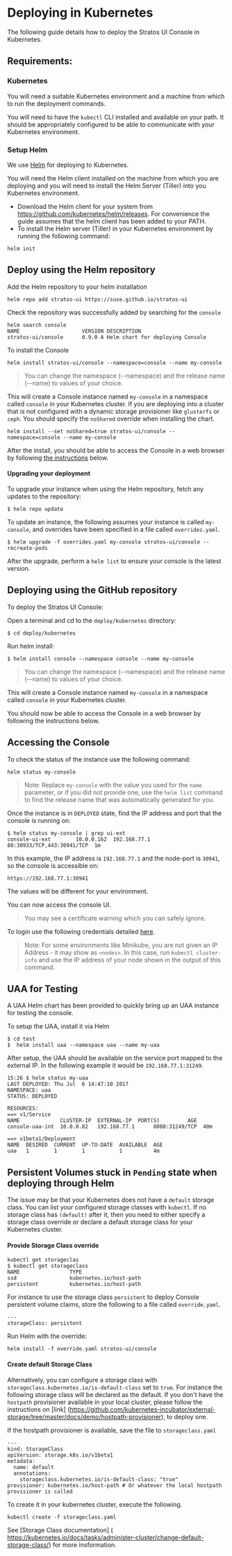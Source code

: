 # Deploying in Kubernetes

The following guide details how to deploy the Stratos UI Console in Kubernetes.

## Requirements:

### Kubernetes

You will need a suitable Kubernetes environment and a machine from which to run the deployment commands.

You will need to have the `kubectl` CLI installed and available on your path. It should be appropriately configured to be able to communicate with your Kubernetes environment.

### Setup Helm

We use [Helm](https://github.com/kubernetes/helm) for deploying to Kubernetes.

You will need the Helm client installed on the machine from which you are deploying and you will need to install the Helm Server (Tiller) into you Kubernetes environment.

- Download the Helm client for your system from https://github.com/kubernetes/helm/releases.
For convenience the guide assumes that the helm client has been added to your PATH.
- To install the Helm server (Tiller) in your Kubernetes environment by running the following command:
```
helm init
```
## Deploy using the Helm repository

Add the Helm repository to your helm installation
```
helm repo add stratos-ui https://suse.github.io/stratos-ui
```
Check the repository was successfully added by searching for the `console`
```
helm search console 
NAME                    VERSION DESCRIPTION                       
stratos-ui/console      0.9.0 A Helm chart for deploying Console
```
To install the Console
```
helm install stratos-ui/console --namespace=console --name my-console
```

> You can change the namespace (--namespace) and the release name (--name) to values of your choice.

This will create a Console instance named `my-console` in a namespace called `console` in your Kubernetes cluster. If you are deploying into a cluster that is not configured with a dynamic storage provisioner like `glusterfs` or `ceph`. You should specify the `noShared` override when installing the chart. 

```
helm install --set noShared=true stratos-ui/console --namespace=console --name my-console
```

After the install, you should be able to access the Console in a web browser by following [the instructions](#accessing-the-console) below.

#### Upgrading your deployment

To upgrade your instance when using the Helm repository, fetch any updates to the repository:

```
$ helm repo update
```

To update an instance, the following assumes your instance is called `my-console`, and overrides have been specified in a file called `overrides.yaml`.

```
$ helm upgrade -f overrides.yaml my-console stratos-ui/console --recreate-pods
```

After the upgrade, perform a `helm list` to ensure your console is the latest version.


## Deploying using the GitHub repository

To deploy the Stratos UI Console:

Open a terminal and cd to the `deploy/kubernetes` directory:

```
$ cd deploy/kubernetes
```

Run helm install:

```
$ helm install console --namespace console --name my-console
```

> You can change the namespace (--namespace) and the release name (--name) to values of your choice.

This will create a Console instance named `my-console` in a namespace called `console` in your Kubernetes cluster.

You should now be able to access the Console in a web browser by following the instructions below.

## Accessing the Console

To check the status of the instance use the following command:
```
helm status my-console
```

> Note: Replace `my-console` with the value you used for the `name` parameter, or if you did not provide one, use the `helm list` command to find the release name that was automatically generated for you.

Once the instance is in `DEPLOYED` state, find the IP address and port that the console is running on:

```
$ helm status my-console | grep ui-ext
console-ui-ext        10.0.0.162  192.168.77.1      80:30933/TCP,443:30941/TCP  1m  
```

In this example, the IP address is `192.168.77.1` and the node-port is `30941`, so the console is accessible on:

`https://192.168.77.1:30941`

The values will be different for your environment.

You can now access the console UI.

> You may see a certificate warning which you can safely ignore.

To login use the following credentials detailed [here](../../docs/access.md).

> Note: For some environments like Minikube, you are not given an IP Address - it may show as `<nodes>`. In this case, run `kubectl cluster-info` and use the IP address of your node shown in the output of this command.

## UAA for Testing
A UAA Helm chart has been provided to quickly bring up an UAA instance for testing the console.

To setup the UAA, install it via Helm
```
$ cd test
$  helm install uaa --namespace uaa --name my-uaa
```

After setup, the UAA should be available on the service port mapped to the external IP. In the following example it would be `192.168.77.1:31249`.

```
15:26 $ helm status my-uaa
LAST DEPLOYED: Thu Jul  6 14:47:10 2017
NAMESPACE: uaa
STATUS: DEPLOYED

RESOURCES:
==> v1/Service
NAME             CLUSTER-IP  EXTERNAL-IP  PORT(S)         AGE
console-uaa-int  10.0.0.82   192.168.77.1      8080:31249/TCP  40m

==> v1beta1/Deployment
NAME  DESIRED  CURRENT  UP-TO-DATE  AVAILABLE  AGE
uaa   1        1        1           1          4m

```

## Persistent Volumes stuck in `Pending` state when deploying through Helm

The issue may be that your Kubernetes does not have a `default` storage class. You can list your configured storage classes with `kubectl`. If no storage class has `(default)` after it, then you need to either specify a storage class override or declare a default storage class for your Kubernetes cluster.

#### Provide Storage Class override
```
kubectl get storageclas
$ kubectl get storageclass
NAME                TYPE
ssd                 kubernetes.io/host-path   
persistent          kubernetes.io/host-path   
```

For instance to use the storage class `persistent` to deploy Console persistent volume claims, store the following to a file called `override.yaml`.

```
---
storageClass: persistent
```

Run Helm with the override:
```
helm install -f override.yaml stratos-ui/console
```
#### Create default Storage Class
Alternatively, you can configure a storage class with `storageclass.kubernetes.io/is-default-class` set to `true`. For instance the following storage class will be declared as the default. If you don't have the `hostpath` provisioner available in your local cluster, please follow the instructions on [link] (https://github.com/kubernetes-incubator/external-storage/tree/master/docs/demo/hostpath-provisioner), to deploy one.

If the hostpath provisioner is available, save the file to `storageclass.yaml`

```
---
kind: StorageClass
apiVersion: storage.k8s.io/v1beta1
metadata:
  name: default
  annotations:
    storageclass.kubernetes.io/is-default-class: "true"
provisioner: kubernetes.io/host-path # Or whatever the local hostpath provisioner is called
```

To create it in your kubernetes cluster, execute the following.
```
kubectl create -f storageclass.yaml
```

See [Storage Class documentation] ( https://kubernetes.io/docs/tasks/administer-cluster/change-default-storage-class/) for more insformation.
